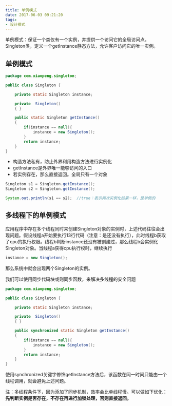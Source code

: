 ```yaml
---
title: 单例模式
date: 2017-06-03 09:21:20
tags:
- 设计模式
---
```


单例模式：保证一个类仅有一个实例，并提供一个访问它的全局访问点。
Singleton类，定义一个getInstance静态方法，允许客户访问它的唯一实例。

## 单例模式 

```java
package com.xiaopeng.singleton;

public class Singleton {

    private static Singleton instance;

    private  Singleton()
    { }

    public static Singleton getInstance()
    {
        if(instance == null){
            instance = new Singleton();
        }
        return instance;
    }
}

```
- 构造方法私有，防止外界利用构造方法进行实例化
- getInstance是外界唯一能够访问的入口
- 若实例存在，那么直接返回。全局只有一个对象

```java
Singleton s1 = Singleton.getInstance();
Singleton s2 = Singleton.getInstance();

System.out.println(s1 == s2);  //true：表示两次实例化结果一样，是单例的
```

## 多线程下的单例模式
应用程序中存在多个线程同时来创建Singleton对象的实例时，上述代码往往会出现问题。假设线程a开始要执行13行代码（注意：是还没有执行），此时线程b获取了cpu的执行权限。线程b判断instance还没有被创建过，那么线程b会实例化Singleton对象。当线程a获得cpu执行权时，继续执行
```java
instance = new Singleton();
```
那么系统中就会出现两个Singleton的实例。

我们可以使用同步代码块或则同步函数，来解决多线程的安全问题
```java
package com.xiaopeng.singleton;

public class Singleton {

    private static Singleton instance;

    private  Singleton()
    { }

    public synchronized static Singleton getInstance()
    {
        if(instance == null){
            instance = new Singleton();
        }
        return instance;
    }
}

```
使用synchronized关键字修饰getInstance方法后，该函数在同一时间只能由一个线程调用，就会避免上述问题。

注：多线程条件下，因为添加了同步机制，效率会比单线程慢。可以做如下优化：
**先判断实例是否存在，不存在再进行加锁处理，否则直接返回。**

